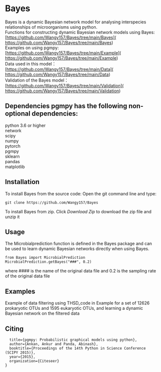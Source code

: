 # Bayes
Bayes is a dynamic Bayesian network model for analysing interspecies relationships of microorganisms using python.<br>  Functions for constructing dynamic Bayesian network models using Bayes: [https://github.com/Wangy157/Bayes/tree/main/Bayes]( https://github.com/Wangy157/Bayes/tree/main/Bayes)<br>  Examples on using pgmpy: [https://github.com/Wangy157/Bayes/tree/main/Example]( https://github.com/Wangy157/Bayes/tree/main/Example)<br>  Data used in this model：[https://github.com/Wangy157/Bayes/tree/main/Data]( https://github.com/Wangy157/Bayes/tree/main/Data)<br>  Validation of the Bayes model：[https://github.com/Wangy157/Bayes/tree/main/Validation]( https://github.com/Wangy157/Bayes/tree/main/Validation)

## Dependencies  pgmpy has the following non-optional dependencies:<br>  

python 3.6 or higher<br>  network<br>  scipy<br>  numpy<br>  pytorch<br>  pgmpy<br>  sklearn<br>  pandas<br>  matplotlib<br>  


## Installation
To install Bayes from the source code:  Open the git command line and type:
```
git clone https://github.com/Wangy157/Bayes
```

To install Bayes from zip.  Click *Download Zip* to download the zip file and unzip it  

## Usage  

The Microbialprediction function is defined in the Bayes package and can be used to learn dynamic Bayesian networks directly when using Bayes.  

```
from Bayes import MicrobialPrediction
MicrobialPrediction.getBayes("###", 0.2)
```  

where #### is the name of the original data file and 0.2 is the sampling rate of the original data file

## Examples  

Example of data filtering using THSD_code in Example for a set of 12626 prokaryotic OTUs and 1595 eukaryotic OTUs, and learning a dynamic Bayesian network on the filtered data

## Citing  

```@inproceedings{ankan2015pgmpy,
  title={pgmpy: Probabilistic graphical models using python},
  author={Ankan, Ankur and Panda, Abinash},
  booktitle={Proceedings of the 14th Python in Science Conference (SCIPY 2015)},
  year={2015},
  organization={Citeseer}
}
```
